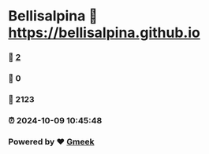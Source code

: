 # Bellisalpina :link: https://bellisalpina.github.io 
### :page_facing_up: [2](https://bellisalpina.github.io/tag.html) 
### :speech_balloon: 0 
### :hibiscus: 2123 
### :alarm_clock: 2024-10-09 10:45:48 
### Powered by :heart: [Gmeek](https://github.com/Meekdai/Gmeek)
